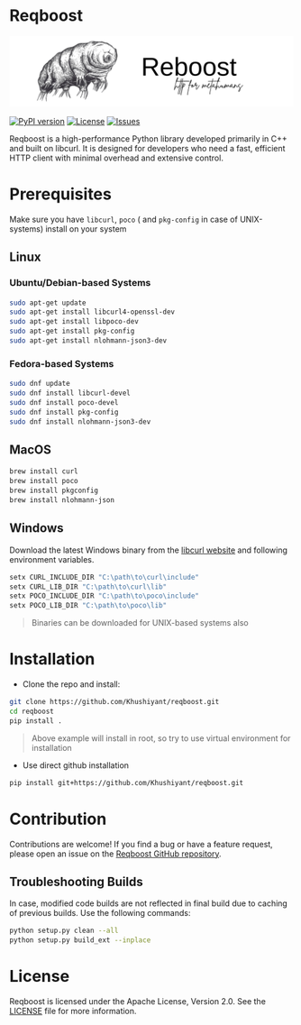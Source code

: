 # Reqboost

![banner](ext/banner.png)

[![PyPI version](https://img.shields.io/pypi/v/reqboost?style=flat-square&logo=pypi)](https://pypi.org/project/reqboost/) [![License](https://img.shields.io/github/license/Khushiyant/reqboost?style=flat-square&logo=open-source-initiative)]([./LICENSE](https://github.com/Khushiyant/reqboost/blob/main/LICENSE)) [![Issues](https://img.shields.io/github/issues/Khushiyant/reqboost?style=flat-square&logo=github)](https://github.com/Khushiyant/reqboost/issues)

Reqboost is a high-performance Python library developed primarily in C++ and built on libcurl. It is designed for developers who need a fast, efficient HTTP client with minimal overhead and extensive control.

# Prerequisites

Make sure you have `libcurl`, `poco` ( and `pkg-config` in case of UNIX-systems) install on your system

## Linux

### Ubuntu/Debian-based Systems

```bash
sudo apt-get update
sudo apt-get install libcurl4-openssl-dev
sudo apt-get install libpoco-dev
sudo apt-get install pkg-config
sudo apt-get install nlohmann-json3-dev
```

### Fedora-based Systems

```bash
sudo dnf update
sudo dnf install libcurl-devel
sudo dnf install poco-devel
sudo dnf install pkg-config
sudo dnf install nlohmann-json3-dev
```

## MacOS

```bash
brew install curl
brew install poco
brew install pkgconfig
brew install nlohmann-json
```

## Windows

Download the latest Windows binary from the [libcurl website](https://curl.se/download.html) and following environment variables.

```bash
setx CURL_INCLUDE_DIR "C:\path\to\curl\include"
setx CURL_LIB_DIR "C:\path\to\curl\lib"
setx POCO_INCLUDE_DIR "C:\path\to\poco\include"
setx POCO_LIB_DIR "C:\path\to\poco\lib"

```

> Binaries can be downloaded for UNIX-based systems also

# Installation

* Clone the repo and install:

```bash
git clone https://github.com/Khushiyant/reqboost.git
cd reqboost
pip install .
```

> Above example will install in root, so try to use virtual environment for installation

* Use direct github installation

```bash
pip install git+https://github.com/Khushiyant/reqboost.git
```

# Contribution

Contributions are welcome! If you find a bug or have a feature request, please open an issue on the [Reqboost GitHub repository](https://github.com/Khushiyant/reqboost/issues).

## Troubleshooting Builds

In case, modified code builds are not reflected in final build due to caching of previous builds. Use the following commands:

```bash
python setup.py clean --all
python setup.py build_ext --inplace
```

# License

Reqboost is licensed under the Apache License, Version 2.0. See the [LICENSE](https://github.com/Khushiyant/reqboost/blob/main/LICENSE) file for more information.
